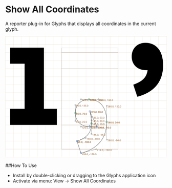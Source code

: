 # Show All Coordinates

A reporter plug-in for Glyphs that displays all coordinates in the current glyph.

![](screenshot.png)

##How To Use

* Install by double-clicking or dragging to the Glyphs application icon
* Activate via menu: View → Show All Coordinates